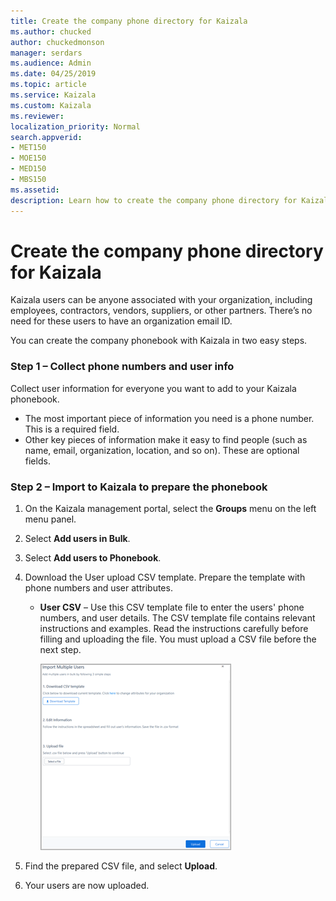 ```yaml
---
title: Create the company phone directory for Kaizala
ms.author: chucked
author: chuckedmonson
manager: serdars
ms.audience: Admin
ms.date: 04/25/2019
ms.topic: article
ms.service: Kaizala
ms.custom: Kaizala
ms.reviewer: 
localization_priority: Normal
search.appverid:
- MET150
- MOE150
- MED150
- MBS150
ms.assetid: 
description: Learn how to create the company phone directory for Kaizala.
---
```


# Create the company phone directory for Kaizala

Kaizala users can be anyone associated with your organization, including employees, contractors, vendors, suppliers, or other partners. There’s no need for these users to have an organization email ID. 

You can create the company phonebook with Kaizala in two easy steps.

### Step 1 – Collect phone numbers and user info

Collect user information for everyone you want to add to your Kaizala phonebook.

- The most important piece of information you need is a phone number. This is a required field.
- Other key pieces of information make it easy to find people (such as name, email, organization, location, and so on). These are optional fields. 

### Step 2 – Import to Kaizala to prepare the phonebook

1. On the Kaizala management portal, select the **Groups** menu on the left menu panel.
2. Select **Add users in Bulk**.
3. Select **Add users to Phonebook**.
4. Download the User upload CSV template. Prepare the template with phone numbers and user attributes.
   - **User CSV** – Use this CSV template file to enter the users' phone numbers, and user details. The CSV template file contains relevant instructions and examples. Read the instructions carefully before filling and uploading the file. You must upload a CSV file before the next step.

     ![Screenshot of Import Multiple Users window](media/import-multiple-users.png)

5. Find the prepared CSV file, and select **Upload**.
6. Your users are now uploaded. 
